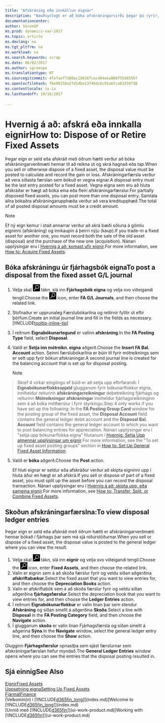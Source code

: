 ```yaml
---
title: "Afskráning eða innköllun eignar"
description: "Nauðsynlegt er að bóka afskráningarvirði þegar þú rýrir, selur eða innkallar eignir."
documentationcenter: 
author: SorenGP
ms.prod: dynamics-nav-2017
ms.topic: article
ms.devlang: na
ms.tgt_pltfrm: na
ms.workload: na
ms.search.keywords: scrap
ms.date: 06/02/2017
ms.author: sgroespe
ms.translationtype: HT
ms.sourcegitcommit: 4fefaef7380ac10836fcac404eea006f55d8556f
ms.openlocfilehash: f6e90150a2fd14be13746dcbc91a6fca82d39738
ms.contentlocale: is-is
ms.lasthandoff: 10/16/2017

---
```

# <a name="how-to-dispose-of-or-retire-fixed-assets"></a><span data-ttu-id="9420b-103">Hvernig á að: afskrá eða innkalla eignir</span><span class="sxs-lookup"><span data-stu-id="9420b-103">How to: Dispose of or Retire Fixed Assets</span></span>
<span data-ttu-id="9420b-104">Þegar eign er seld eða afskráð með öðrum hætti verður að bóka afskráningarverðmæti hennar til að reikna út og skrá hagnað eða tap.</span><span class="sxs-lookup"><span data-stu-id="9420b-104">When you sell or otherwise dispose of a fixed asset, the disposal value must be posted to calculate and record the gain or loss.</span></span> <span data-ttu-id="9420b-105">Afskráningarfærsla verður að vera síðasta færslan sem bókuð er vegna eignar.</span><span class="sxs-lookup"><span data-stu-id="9420b-105">A disposal entry must be the last entry posted for a fixed asset.</span></span> <span data-ttu-id="9420b-106">Vegna eigna sem eru að hluta afskráðar er hægt að bóka eina eða fleiri afskráningarfærslur.</span><span class="sxs-lookup"><span data-stu-id="9420b-106">For partially disposed fixed assets, you can post more than one disposal entry.</span></span> <span data-ttu-id="9420b-107">Samtala allra bókaðra afskráningarupphæða verður að vera kreditupphæð.</span><span class="sxs-lookup"><span data-stu-id="9420b-107">The total of all posted disposal amounts must be a credit amount.</span></span>  

> [!NOTE]  
>   <span data-ttu-id="9420b-108">Ef ný eign kemur í stað annarrar verður að skrá bæði söluna á gömlu eigninni (afskráning) og innkaupin á þeirri nýju (kaup).</span><span class="sxs-lookup"><span data-stu-id="9420b-108">If you trade-in a fixed asset for another one, you must record both the sale of the old asset (disposal) and the purchase of the new one (acquisition).</span></span> <span data-ttu-id="9420b-109">Nánari upplýsingar eru í [Hvernig á að: komast ufir eignir](fa-how-acquire.md).</span><span class="sxs-lookup"><span data-stu-id="9420b-109">For more information, see [How to: Acquire Fixed Assets](fa-how-acquire.md).</span></span>  

## <a name="to-post-a-disposal-from-the-fixed-asset-gl-journal"></a><span data-ttu-id="9420b-110">Bóka afskráningu úr fjárhagsbók eigna</span><span class="sxs-lookup"><span data-stu-id="9420b-110">To post a disposal from the fixed asset G/L journal</span></span>
1. <span data-ttu-id="9420b-111">Velja skal ![Leit að síðu eða skýrslu](media/ui-search/search_small.png "Leit að síðu eða skýrslu táknið") tákn, slá inn **Fjárhagsbók eigna** og velja svo viðeigandi tengil.</span><span class="sxs-lookup"><span data-stu-id="9420b-111">Choose the ![Search for Page or Report](media/ui-search/search_small.png "Search for Page or Report icon") icon, enter **FA G/L Journals**, and then choose the related link.</span></span>  
2. <span data-ttu-id="9420b-112">Stofnaður er upprunaleg Færslubókarlína og reitirnir fylltir út eftir þörfum.</span><span class="sxs-lookup"><span data-stu-id="9420b-112">Create an initial journal line and fill in the fields as necessary.</span></span> [!INCLUDE[tooltip-inline-tip](includes/tooltip-inline-tip_md.md)]  
3. <span data-ttu-id="9420b-113">Í reitnum **Eignabókunartegund** er valinn **afskráning**.</span><span class="sxs-lookup"><span data-stu-id="9420b-113">In the **FA Posting Type** field, select **Disposal**.</span></span>  
4. <span data-ttu-id="9420b-114">Valið er **Setja inn mótreikn. eigna** aðgerð.</span><span class="sxs-lookup"><span data-stu-id="9420b-114">Choose the **Insert FA Bal. Account** action.</span></span> <span data-ttu-id="9420b-115">Seinni færslubókarlína er búin til fyrir mótreiknings sem er sett upp fyrir bókun afskráningar.</span><span class="sxs-lookup"><span data-stu-id="9420b-115">A second journal line is created for the balancing account that is set up for disposal posting.</span></span>  

    > [!NOTE]  
>   <span data-ttu-id="9420b-116">Skref 4 virkar eingöngu ef búið er að setja upp eftirfarandi: Í **Eignabókunarflokksspjald** glugganum fyrir bókunarflokkur eigna, inniheldur reiturinn **afskráningarreikningur** debetreikning fjárhags og reiturinn **Mótreikningur afskráningar** inniheldur fjárhagsreikninginn sem á að bóka mótfærslur í fyrir styrkingu.</span><span class="sxs-lookup"><span data-stu-id="9420b-116">Step 4 only works if you have set up the following: In the **FA Posting Group Card** window for the posting group of the fixed asset, the **Disposal Account** field contains the general ledger debit account and the **Disposal Bal. Account** field contains the general ledger account to which you want to post balancing entries for appreciation.</span></span> <span data-ttu-id="9420b-117">Nánari upplýsingar eru í "setja upp bókunarflokka eigna" hlutanum í [Hvernig: Setja Upp almennar upplýsingar um eignir](fa-how-setup-general.md).</span><span class="sxs-lookup"><span data-stu-id="9420b-117">For more information, see the "To set up fixed asset posting groups" section in [How to: Set Up General Fixed Asset Information](fa-how-setup-general.md).</span></span>  
5. <span data-ttu-id="9420b-118">Valið er **bóka** aðgerð.</span><span class="sxs-lookup"><span data-stu-id="9420b-118">Choose the **Post** action.</span></span>  

    <span data-ttu-id="9420b-119">Ef hluti eignar er seldur eða afskráður verður að skipta eigninni upp í hluta áður en hægt er að afskrá.</span><span class="sxs-lookup"><span data-stu-id="9420b-119">If you sell or dispose of part of a fixed asset, you must split up the asset before you can record the disposal transaction.</span></span> <span data-ttu-id="9420b-120">Nánari upplýsingar eru í [Hvernig á að: skipta upp, eða sameina eignir](fa-how-trans-split-combine.md).</span><span class="sxs-lookup"><span data-stu-id="9420b-120">For more information, see [How to: Transfer, Split, or Combine Fixed Assets](fa-how-trans-split-combine.md).</span></span>  

## <a name="to-view-disposal-ledger-entries"></a><span data-ttu-id="9420b-121">Skoðun afskráningarfærslna:</span><span class="sxs-lookup"><span data-stu-id="9420b-121">To view disposal ledger entries</span></span>
<span data-ttu-id="9420b-122">Þegar eign er seld eða afskráð með öðrum hætti er afskráningarverðmæti hennar bókað í fjárhags þar sem má sjá niðurstöðurnar.</span><span class="sxs-lookup"><span data-stu-id="9420b-122">When you sell or dispose of a fixed asset, the disposal value is posted to the general ledger where you can view the result.</span></span>  

1. <span data-ttu-id="9420b-123">Velja skal ![Leit að síðu eða skýrslu](media/ui-search/search_small.png "Leit að síðu eða skýrslu táknið") tákn, slá inn **eignir** og velja svo viðeigandi tengil.</span><span class="sxs-lookup"><span data-stu-id="9420b-123">Choose the ![Search for Page or Report](media/ui-search/search_small.png "Search for Page or Report icon") icon, enter **Fixed Assets**, and then choose the related link.</span></span>  
2. <span data-ttu-id="9420b-124">Valin er eignin sem á að skoða færslur fyrir og veldu síðan aðgerðina **afskriftabækur**.</span><span class="sxs-lookup"><span data-stu-id="9420b-124">Select the fixed asset that you want to view entries for, and then choose the **Depreciation Books** action.</span></span>  
3. <span data-ttu-id="9420b-125">Valin er afskriftabók sem á að skoða færslur fyrir og veldu síðan aðgerðina **fjárhagsfærslur**.</span><span class="sxs-lookup"><span data-stu-id="9420b-125">Select the depreciation book that you want to view entries for, and then choose the **Ledger Entries** action.</span></span>  
4. <span data-ttu-id="9420b-126">Í reitnum **Eignabókunarflokkur** er valin línan þar sem stendur **Afskráning** og síðan smellt á aðgerðina **Skoða**.</span><span class="sxs-lookup"><span data-stu-id="9420b-126">Select a line with **Disposal** in the **FA Posting Category** field, and then choose the **Navigate** action.</span></span>  
5. <span data-ttu-id="9420b-127">Í glugganum **skoða** er valin línan Fjárhagsfærsla og síðan smellt á aðgerina **Sýna**.</span><span class="sxs-lookup"><span data-stu-id="9420b-127">In the **Navigate** window, select the general ledger entry line, and then choose the **Show** action.</span></span>  

<span data-ttu-id="9420b-128">Glugginn **Fjárhagsfærslur** opnastþa sem sjást færslurnar sem afskráningarfærslan hefur myndað.</span><span class="sxs-lookup"><span data-stu-id="9420b-128">The **General Ledger Entries** window opens where you can see the entries that the disposal posting resulted in.</span></span>  

## <a name="see-also"></a><span data-ttu-id="9420b-129">Sjá einnig</span><span class="sxs-lookup"><span data-stu-id="9420b-129">See Also</span></span>
[<span data-ttu-id="9420b-130">Eignir</span><span class="sxs-lookup"><span data-stu-id="9420b-130">Fixed Assets</span></span>](fa-manage.md)  
[<span data-ttu-id="9420b-131">Uppsetning eigna</span><span class="sxs-lookup"><span data-stu-id="9420b-131">Setting Up Fixed Assets</span></span>](fa-setup.md)  
[<span data-ttu-id="9420b-132">Fjármál</span><span class="sxs-lookup"><span data-stu-id="9420b-132">Finance</span></span>](finance.md)  
<span data-ttu-id="9420b-133">[Velkomin(n) í [!INCLUDE[d365fin_long](includes/d365fin_long_md.md)]](index.md)</span><span class="sxs-lookup"><span data-stu-id="9420b-133">[Welcome to [!INCLUDE[d365fin_long](includes/d365fin_long_md.md)]](index.md)</span></span>  
<span data-ttu-id="9420b-134">[Unnið með [!INCLUDE[d365fin](includes/d365fin_md.md)]](ui-work-product.md)</span><span class="sxs-lookup"><span data-stu-id="9420b-134">[Working with [!INCLUDE[d365fin](includes/d365fin_md.md)]](ui-work-product.md)</span></span>

